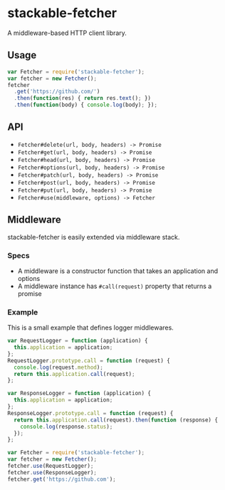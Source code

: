 # stackable-fetcher
A middleware-based HTTP client library.

## Usage
```js
var Fetcher = require('stackable-fetcher');
var fetcher = new Fetcher();
fetcher
  .get('https://github.com/')
  .then(function(res) { return res.text(); })
  .then(function(body) { console.log(body); });
```

## API
- `Fetcher#delete(url, body, headers) -> Promise`
- `Fetcher#get(url, body, headers) -> Promise`
- `Fetcher#head(url, body, headers) -> Promise`
- `Fetcher#options(url, body, headers) -> Promise`
- `Fetcher#patch(url, body, headers) -> Promise`
- `Fetcher#post(url, body, headers) -> Promise`
- `Fetcher#put(url, body, headers) -> Promise`
- `Fetcher#use(middleware, options) -> Fetcher`

## Middleware
stackable-fetcher is easily extended via middleware stack.

### Specs
- A middleware is a constructor function that takes an application and options
- A middleware instance has `#call(request)` property that returns a promise

### Example
This is a small example that defines logger middlewares.

```js
var RequestLogger = function (application) {
  this.application = application;
};
RequestLogger.prototype.call = function (request) {
  console.log(request.method);
  return this.application.call(request);
};

var ResponseLogger = function (application) {
  this.application = application;
};
ResponseLogger.prototype.call = function (request) {
  return this.application.call(request).then(function (response) {
    console.log(response.status);
  });
};

var Fetcher = require('stackable-fetcher');
var fetcher = new Fetcher();
fetcher.use(RequestLogger);
fetcher.use(ResponseLogger);
fetcher.get('https://github.com');
```
